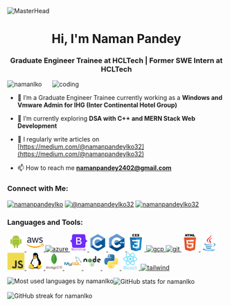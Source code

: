 <img src="https://user-images.githubusercontent.com/109351602/202650321-7f4da361-f98f-4345-8df4-adf352a11322.gif" style="width:2000px; height:300px;" alt="MasterHead">
<h1 align="center">Hi, I'm Naman Pandey </h1>
<h3 align="center">Graduate Engineer Trainee at HCLTech | Former SWE Intern at HCLTech</h3>
<img align="right" alt="coding" width="400" src="https://user-images.githubusercontent.com/67560900/135058203-f80c9621-b921-4662-97e5-17b4ff1a0369.gif">


<p align="left"> <img src="https://komarev.com/ghpvc/?username=namanlko&label=Profile%20views&color=0e75b6&style=flat" alt="namanlko" /> </p>

- 🔭 I’m a Graduate Engineer Trainee currently working as a **Windows and Vmware Admin for IHG (Inter Continental Hotel Group)**

- 🌱 I’m currently exploring **DSA with C++ and MERN Stack Web Development**

- 📝 I regularly write articles on [https://medium.com/@namanpandeylko32](https://medium.com/@namanpandeylko32)

- 📫 How to reach me **namanpandey2402@gmail.com**

<h3 align="left">Connect with Me:</h3>
<p align="left">
<a href="https://linkedin.com/in/namanpandeylko" target="blank"><img align="center" src="https://raw.githubusercontent.com/rahuldkjain/github-profile-readme-generator/master/src/images/icons/Social/linked-in-alt.svg" alt="namanpandeylko" height="30" width="40" /></a>
<a href="https://medium.com/@namanpandeylko32" target="blank"><img align="center" src="https://raw.githubusercontent.com/rahuldkjain/github-profile-readme-generator/master/src/images/icons/Social/medium.svg" alt="@namanpandeylko32" height="30" width="40" /></a>
<a href="https://www.leetcode.com/namanpandeylko32" target="blank"><img align="center" src="https://raw.githubusercontent.com/rahuldkjain/github-profile-readme-generator/master/src/images/icons/Social/leet-code.svg" alt="namanpandeylko32" height="30" width="40" /></a>
</p>

<h3 align="left">Languages and Tools:</h3>
<p align="left"> <a href="https://developer.android.com" target="_blank" rel="noreferrer"> <img src="https://raw.githubusercontent.com/devicons/devicon/master/icons/android/android-original-wordmark.svg" alt="android" width="40" height="40"/> </a> <a href="https://aws.amazon.com" target="_blank" rel="noreferrer"> <img src="https://raw.githubusercontent.com/devicons/devicon/master/icons/amazonwebservices/amazonwebservices-original-wordmark.svg" alt="aws" width="40" height="40"/> </a> <a href="https://azure.microsoft.com/en-in/" target="_blank" rel="noreferrer"> <img src="https://www.vectorlogo.zone/logos/microsoft_azure/microsoft_azure-icon.svg" alt="azure" width="40" height="40"/> </a> <a href="https://getbootstrap.com" target="_blank" rel="noreferrer"> <img src="https://raw.githubusercontent.com/devicons/devicon/master/icons/bootstrap/bootstrap-plain-wordmark.svg" alt="bootstrap" width="40" height="40"/> </a> <a href="https://www.cprogramming.com/" target="_blank" rel="noreferrer"> <img src="https://raw.githubusercontent.com/devicons/devicon/master/icons/c/c-original.svg" alt="c" width="40" height="40"/> </a> <a href="https://www.w3schools.com/cpp/" target="_blank" rel="noreferrer"> <img src="https://raw.githubusercontent.com/devicons/devicon/master/icons/cplusplus/cplusplus-original.svg" alt="cplusplus" width="40" height="40"/> </a> <a href="https://www.w3schools.com/css/" target="_blank" rel="noreferrer"> <img src="https://raw.githubusercontent.com/devicons/devicon/master/icons/css3/css3-original-wordmark.svg" alt="css3" width="40" height="40"/> </a> <a href="https://cloud.google.com" target="_blank" rel="noreferrer"> <img src="https://www.vectorlogo.zone/logos/google_cloud/google_cloud-icon.svg" alt="gcp" width="40" height="40"/> </a> <a href="https://git-scm.com/" target="_blank" rel="noreferrer"> <img src="https://www.vectorlogo.zone/logos/git-scm/git-scm-icon.svg" alt="git" width="40" height="40"/> </a> <a href="https://www.w3.org/html/" target="_blank" rel="noreferrer"> <img src="https://raw.githubusercontent.com/devicons/devicon/master/icons/html5/html5-original-wordmark.svg" alt="html5" width="40" height="40"/> </a> <a href="https://www.java.com" target="_blank" rel="noreferrer"> <img src="https://raw.githubusercontent.com/devicons/devicon/master/icons/java/java-original.svg" alt="java" width="40" height="40"/> </a> <a href="https://developer.mozilla.org/en-US/docs/Web/JavaScript" target="_blank" rel="noreferrer"> <img src="https://raw.githubusercontent.com/devicons/devicon/master/icons/javascript/javascript-original.svg" alt="javascript" width="40" height="40"/> </a> <a href="https://www.linux.org/" target="_blank" rel="noreferrer"> <img src="https://raw.githubusercontent.com/devicons/devicon/master/icons/linux/linux-original.svg" alt="linux" width="40" height="40"/> </a> <a href="https://www.mongodb.com/" target="_blank" rel="noreferrer"> <img src="https://raw.githubusercontent.com/devicons/devicon/master/icons/mongodb/mongodb-original-wordmark.svg" alt="mongodb" width="40" height="40"/> </a> <a href="https://www.mysql.com/" target="_blank" rel="noreferrer"> <img src="https://raw.githubusercontent.com/devicons/devicon/master/icons/mysql/mysql-original-wordmark.svg" alt="mysql" width="40" height="40"/> </a> <a href="https://nodejs.org" target="_blank" rel="noreferrer"> <img src="https://raw.githubusercontent.com/devicons/devicon/master/icons/nodejs/nodejs-original-wordmark.svg" alt="nodejs" width="40" height="40"/> </a> <a href="https://www.python.org" target="_blank" rel="noreferrer"> <img src="https://raw.githubusercontent.com/devicons/devicon/master/icons/python/python-original.svg" alt="python" width="40" height="40"/> </a> <a href="https://reactjs.org/" target="_blank" rel="noreferrer"> <img src="https://raw.githubusercontent.com/devicons/devicon/master/icons/react/react-original-wordmark.svg" alt="react" width="40" height="40"/> </a> <a href="https://tailwindcss.com/" target="_blank" rel="noreferrer"> <img src="https://www.vectorlogo.zone/logos/tailwindcss/tailwindcss-icon.svg" alt="tailwind" width="40" height="40"/> </a> </p><!-- Top Languages Card -->
<p>
  <img align="left" src="https://github-readme-stats.vercel.app/api/top-langs?username=namanlko&show_icons=true&locale=en&layout=compact" alt="Most used languages by namanlko" />
</p>

<!-- GitHub Stats Card -->
<p>
  <img align="center" src="https://github-readme-stats.vercel.app/api?username=namanlko&show_icons=true&locale=en" alt="GitHub stats for namanlko" />
</p>

<!-- GitHub Streak Card -->
<p>
  <img align="center" src="https://github-readme-streak-stats.herokuapp.com/?user=namanlko" alt="GitHub streak for namanlko" />
</p>



